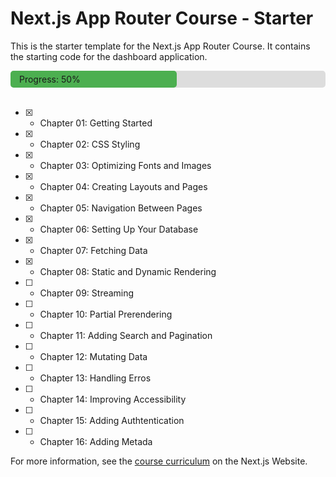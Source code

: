 # Next.js App Router Course - Starter

This is the starter template for the Next.js App Router Course. It contains the starting code for the dashboard application.

<div style="background: #ddd; width: 100%; border-radius: 5px;">
  <div style="background: #4caf50; width: 50%; padding: 5px 0; border-radius: 5px; padding-left: 14px">Progress: 50%</div>
</div>

</br>

- [X] - Chapter 01: Getting Started
- [X] - Chapter 02: CSS Styling
- [X] - Chapter 03: Optimizing Fonts and Images
- [X] - Chapter 04: Creating Layouts and Pages
- [X] - Chapter 05: Navigation Between Pages
- [X] - Chapter 06: Setting Up Your Database
- [X] - Chapter 07: Fetching Data
- [X] - Chapter 08: Static and Dynamic Rendering
- [ ] - Chapter 09: Streaming
- [ ] - Chapter 10: Partial Prerendering
- [ ] - Chapter 11: Adding Search and Pagination
- [ ] - Chapter 12: Mutating Data
- [ ] - Chapter 13: Handling Erros
- [ ] - Chapter 14: Improving Accessibility
- [ ] - Chapter 15: Adding Authtentication
- [ ] - Chapter 16: Adding Metada

For more information, see the [course curriculum](https://nextjs.org/learn) on the Next.js Website.
